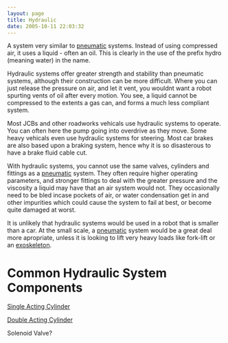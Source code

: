 ```yaml
---
layout: page
title: Hydraulic
date: 2005-10-11 22:03:32
---
```

<p>A system very similar to <a class="wiki" href="/wiki/pneumatic.html" title="Use of air to operate and power actuators">pneumatic</a> systems. Instead of using compressed air, it uses a liquid - often an oil. This is clearly in the use of the prefix hydro (meaning water) in the name.
</p>
<p>Hydraulic systems offer greater strength and stability than pneumatic systems, although their construction can be more difficult. Where you can just release the pressure on air, and let it vent, you wouldnt want a robot spurting vents of oil after every motion. You see, a liquid cannot be compressed to the extents a gas can, and forms a much less compliant system.
</p>
<p>Most JCBs and other roadworks vehicals use hydraulic systems to operate. You can often here the pump going into overdrive as they move. Some heavy vehicals even use hydraulic systems for steering. Most car brakes are also based upon a braking system, hence why it is so disasterous to have a brake fluid cable cut.
</p>
<p>With hydraulic systems, you cannot use the same valves, cylinders and fittings as a <a class="wiki" href="/wiki/pneumatic.html" title="Use of air to operate and power actuators">pneumatic</a> system. They often require higher operating parameters, and stronger fittings to deal with the greater pressure and the viscosity a liquid may have that an air system would not. They occasionally need to be bled incase pockets of air, or water condensation get in and other impurities which could cause the system to fail at best, or become quite damaged at worst.
</p>
<p>It is unlikely that hydraulic systems would be used in a robot that is smaller than a car. At the small scale, a <a class="wiki" href="/wiki/pneumatic.html" title="Use of air to operate and power actuators">pneumatic</a> system would be a great deal more apropriate, unless it is looking to lift very heavy loads like fork-lift or an <a class="wiki" href="/wiki/exoskeleton.html" title="A device/vehical worn to enhance human abilities">exoskeleton</a>.
</p>
<h1  id="Common_Hydraulic_System_Components">Common Hydraulic System Components</h1>
<p><a class="wiki" href="/wiki/single_acting_cylinder.html" title="A fluidic actuator with a spring operated return">Single Acting Cylinder</a>
</p>
<p><a class="wiki" href="/wiki/double_acting_cylinder.html" title="A fluidic actuator with dual inlets allowing greater control">Double Acting Cylinder</a>
</p>
<p>Solenoid Valve<a class="wiki wikinew for-review" title="Create page: Solenoid Valve">?</a>
</p>
